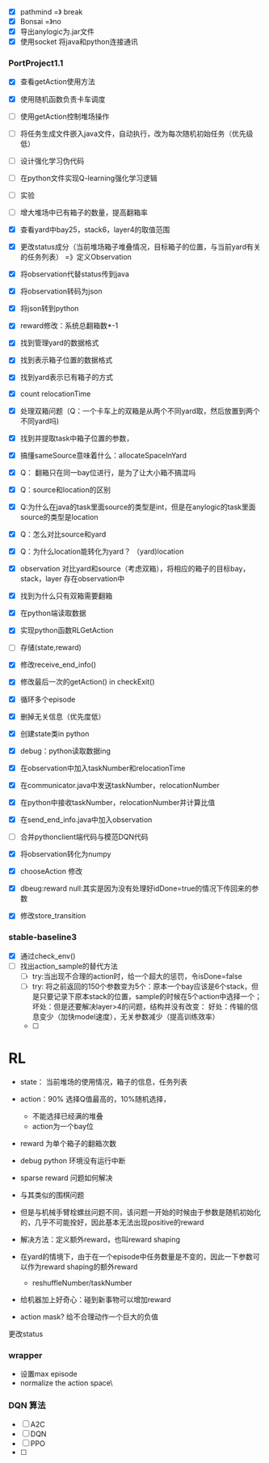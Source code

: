 ### 

- [x] pathmind =》 break
- [x] Bonsai =》no
- [x] 导出anylogic为.jar文件
- [x] 使用socket 将java和python连接通讯     

### PortProject1.1





- [x] 查看getAction使用方法

- [x] 使用随机函数负责卡车调度

- [ ] 使用getAction控制堆场操作

- [ ] 将任务生成文件嵌入java文件，自动执行，改为每次随机初始任务（优先级低）

- [ ] 设计强化学习伪代码

- [ ] 在python文件实现Q-learning强化学习逻辑

- [ ] 实验

- [ ] 增大堆场中已有箱子的数量，提高翻箱率

- [x] 查看yard中bay25，stack6，layer4的取值范围

- [x] 更改status成分（当前堆场箱子堆叠情况，目标箱子的位置，与当前yard有关的任务列表） =》定义Observation

- [x] 将observation代替status传到java

- [x] 将observation转码为json

- [x] 将json转到python

- [x] reward修改：系统总翻箱数*-1

- [x] 找到管理yard的数据格式

- [x] 找到表示箱子位置的数据格式

- [x] 找到yard表示已有箱子的方式

- [x] count relocationTime

- [x] 处理双箱问题（Q：一个卡车上的双箱是从两个不同yard取，然后放置到两个不同yard吗)

- [x] 找到并提取task中箱子位置的参数，

- [x] 搞懂sameSource意味着什么：allocateSpaceInYard

- [x] Q： 翻箱只在同一bay位进行，是为了让大小箱不搞混吗

- [x] Q：source和location的区别

- [x] Q:为什么在java的task里面source的类型是int，但是在anylogic的task里面source的类型是location

- [x] Q：怎么对比source和yard

- [x] Q：为什么location能转化为yard？   （yard)location

- [x] observation    对比yard和source（考虑双箱），将相应的箱子的目标bay，stack，layer 存在observation中

- [x] 找到为什么只有双箱需要翻箱

- [x] 在python端读取数据

- [x] 实现python函数RLGetAction

- [ ] 存储(state,reward)

- [x] 修改receive_end_info()

- [x] 修改最后一次的getAction()  in checkExit()

- [x] 循环多个episode

- [x] 删掉无关信息（优先度低）

- [x] 创建state类in python

- [x] debug：python读取数据ing

- [x] 在observation中加入taskNumber和relocationTime

- [x] 在communicator.java中发送taskNumber，relocationNumber

- [x] 在python中接收taskNumber，relocationNumber并计算比值

- [x] 在send_end_info.java中加入observation

- [ ] 合并pythonclient端代码与模范DQN代码

- [x] 将observation转化为numpy

- [x] chooseAction  修改

- [x] dbeug:reward null:其实是因为没有处理好idDone=true的情况下传回来的参数

- [x] 修改store_transition

  

### stable-baseline3 

- [x] 通过check_env()
- [ ] 找出action_sample的替代方法
  - [ ] try:当出现不合理的action时，给一个超大的惩罚，令isDone=false
  - [ ] try: 将之前返回的150个参数变为5个：原本一个bay应该是6个stack，但是只要记录下原本stack的位置，sample的时候在5个action中选择一个；坏处：但是还要解决layer>4的问题，结构并没有改变： 好处：传输的信息变少（加快model速度），无关参数减少（提高训练效率）
  - [ ] 







# RL

- state： 当前堆场的使用情况，箱子的信息，任务列表
- action：90% 选择Q值最高的，10%随机选择，
  - 不能选择已经满的堆叠
  - action为一个bay位
- reward 为单个箱子的翻箱次数
- debug  python 环境没有运行中断



- sparse reward 问题如何解决
- 与其类似的围棋问题
- 但是与机械手臂栓螺丝问题不同，该问题一开始的时候由于参数是随机初始化的，几乎不可能拴好，因此基本无法出现positive的reward
- 解决方法：定义额外reward，也叫reward shaping
- 在yard的情境下，由于在一个episode中任务数量是不变的，因此一下参数可以作为reward shaping的额外reward
  - reshuffleNumber/taskNumber
- 给机器加上好奇心：碰到新事物可以增加reward
- action mask? 给不合理动作一个巨大的负值







更改status







### wrapper

- 设置max episode
- normalize the action space\





### DQN 算法

- [ ] A2C
- [ ] DQN
- [ ] PPO
- [ ] 















